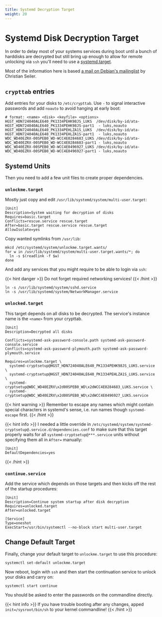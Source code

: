 ```yaml
---
title: Systemd Decryption Target
weight: 20
---
```


# Systemd Disk Decryption Target

In order to delay most of your systems services during boot until a bunch of harddisks are decrypted
but still bring up enough to allow for remote unlocking via `ssh` you'll need to use a
[systemd.target](https://www.freedesktop.org/software/systemd/man/systemd.target.html).

Most of the information here is based
[a mail on Debian's mailinglist](https://lists.debian.org/debian-user/2015/06/msg01259.html) by
Christian Seiler.

## `crypttab` entries

Add entries for your disks to `/etc/crypttab`. Use `-` to signal interactive passwords and add
`noauto` to avoid hanging at early boot:

```
# format: <name> <disk> <keyfile> <options>
HGST_HDN724040ALE640_PK1334PEHK98JS_LUKS  /dev/disk/by-id/ata-HGST_HDN724040ALE640_PK1334PEHK98JS-part1  - luks,noauto
HGST_HDN724040ALE640_PK1334PEHLZA1S_LUKS  /dev/disk/by-id/ata-HGST_HDN724040ALE640_PK1334PEHLZA1S-part1  - luks,noauto
WDC_WD40EZRX-00SPEB0_WD-WCC4E0284683_LUKS /dev/disk/by-id/ata-WDC_WD40EZRX-00SPEB0_WD-WCC4E0284683-part1 - luks,noauto
WDC_WD40EZRX-00SPEB0_WD-WCC4E0496927_LUKS /dev/disk/by-id/ata-WDC_WD40EZRX-00SPEB0_WD-WCC4E0496927-part1 - luks,noauto
```

## Systemd Units

Then you need to add a few unit files to create proper dependencies.

### `unlockme.target`

Mostly just copy and edit `/usr/lib/systemd/system/multi-user.target`:

```
[Unit]
Description=System waiting for decryption of disks
Requires=basic.target
Conflicts=rescue.service rescue.target
After=basic.target rescue.service rescue.target
AllowIsolate=yes
```

Copy wanted symlinks from `/usr/lib`:

```
mkcd /etc/systemd/system/unlockme.target.wants/
for w in /usr/lib/systemd/system/multi-user.target.wants/*; do
  ln -s $(readlink -f $w)
done
```

And add any services that you might require to be able to login via `ssh`:

{{< hint danger >}}
Do not forget required networking services!
{{< /hint >}}

```
ln -s /usr/lib/systemd/system/sshd.service
ln -s /usr/lib/systemd/system/NetworkManager.service
```

### `unlocked.target`

This target depends on all disks to be decrypted. The service's instance name is the `<name>` from
your crypttab.


```
[Unit]
Description=Decrypted all disks

Conflicts=systemd-ask-password-console.path systemd-ask-password-console.service
Conflicts=systemd-ask-password-plymouth.path systemd-ask-password-plymouth.service

Requires=unlockme.target \
  systemd-cryptsetup@HGST_HDN724040ALE640_PK1334PEHK98JS_LUKS.service \
  systemd-cryptsetup@HGST_HDN724040ALE640_PK1334PEHLZA1S_LUKS.service \
  systemd-cryptsetup@WDC_WD40EZRX\x2d00SPEB0_WD\x2dWCC4E0284683_LUKS.service \
  systemd-cryptsetup@WDC_WD40EZRX\x2d00SPEB0_WD\x2dWCC4E0496927_LUKS.service
```

{{< hint warning >}}
Remember to escape any names which might contain special characters in systemd's sense, i.e.
run names though `systemd-escape` first.
{{< /hint >}}

{{< hint info >}}
I needed a little override in `/etc/systemd/system/systemd-cryptsetup@.service.d/dependencies.conf`
to make sure that this target properly waits for all `systemd-cryptsetup@***.service` units without
specifying them all in `After=` manually:

    [Unit]
    DefaultDependencies=yes
{{< /hint >}}

### `continue.service`

Add the service which depends on those targets and then kicks off the rest of the startup
procedures:

```
[Unit]
Description=Continue system startup after disk decryption
Requires=unlocked.target
After=unlocked.target

[Service]
Type=oneshot
ExecStart=/usr/bin/systemctl --no-block start multi-user.target
```

## Change Default Target

Finally, change your default target to `unlockme.target` to use this procedure:

```
systemctl set-default unlockme.target
```

Now reboot, login with `ssh` and then start the continuation service to unlock your disks and carry
on:

```
systemctl start continue
```

You should be asked to enter the passwords on the commandline directly.

{{< hint info >}}
If you have trouble booting after any changes, apped `init=/sysroot/bin/sh` to your kernel
commandline!
{{< /hint >}}
